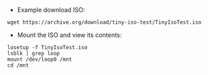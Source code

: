 * Example download ISO:
```
wget https://archive.org/download/tiny-iso-test/TinyIsoTest.iso
```

* Mount the ISO and view its contents:
```
losetup -f TinyIsoTest.iso
lsblk | grep loop
mount /dev/loop0 /mnt
cd /mnt
```
